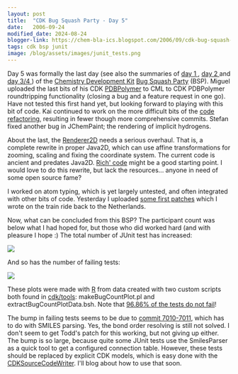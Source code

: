```yaml
---
layout: post
title:  "CDK Bug Squash Party - Day 5"
date:   2006-09-24
modified_date: 2024-08-24
blogger-link: https://chem-bla-ics.blogspot.com/2006/09/cdk-bug-squash-party-day-5.html
tags: cdk bsp junit
image: /blog/assets/images/junit_tests.png
---
```


Day 5 was formally the last day (see also the summaries of [day 1 <i class="fa-solid fa-recycle fa-xs"></i>](https://chem-bla-ics.linkedchemistry.info/2006/09/18/cdk-bug-squash-party-day-1.html),
[day 2 <i class="fa-solid fa-recycle fa-xs"></i>](https://chem-bla-ics.linkedchemistry.info/2006/09/20/cdk-bug-squash-party-day-2.html) and
[day 3/4 <i class="fa-solid fa-recycle fa-xs"></i>](https://chem-bla-ics.linkedchemistry.info/2006/09/22/cdk-bug-squash-party-day-3-and-4.html)) of the
[Chemistry Development Kit](http://cdk.sf.net/) [Bug Squash Party](http://wiki.cubic.uni-koeln.de/cdkwiki/doku.php?id=bsp200609) (BSP).
Miguel uploaded the last bits of his CDK [PDBPolymer](http://cheminfo.informatics.indiana.edu/~rguha/code/java/nightly/api/org/openscience/cdk/protein/data/PDBPolymer.html)
to CML to CDK PDBPolymer roundtripping functionality (closing a bug and a feature request in one go). Have not tested this first hand yet,
but looking forward to playing with this bit of code. Kai continued to work on the more difficult bits of the
[code refactoring](http://wiki.cubic.uni-koeln.de/cdkwiki/doku.php?id=refactoringkernelclasses), resulting in fewer though more
comprehensive commits. Stefan fixed another bug in JChemPaint; the rendering of implicit hydrogens.

About the last, the [Renderer2D](http://cheminfo.informatics.indiana.edu/~rguha/code/java/nightly/api/org/openscience/cdk/renderer/Renderer2D.html)
needs a serious overhaul. That is, a complete rewrite in proper Java2D, which can use affine transformations for zooming, scaling and fixing the
coordinate system. The current code is ancient and predates Java2D. [Rich' code](http://depth-first.com/articles/2006/08/28/drawing-2-d-structures-with-structure-cdk)
might be a good starting point. I would love to do this rewrite, but lack the resources... anyone in need of some open source fame?

I worked on atom typing, which is yet largely untested, and often integrated with other bits of code. Yesterday I uploaded
[some first patches](http://svn.sourceforge.net/viewvc/cdk/trunk/cdk/src/org/openscience/cdk/atomtype/) which I wrote on the train ride
back to the Netherlands.

Now, what can be concluded from this BSP? The participant count was below what I had hoped for, but those who did worked hard (and
with pleasure I hope :) The total number of JUnit test has increased:

![](/blog/assets/images/junit_tests.png)

And so has the number of failing tests:

![](/blog/assets/images/fails_tests.png)

These plots were made with [R](http://www.r-project.org/) from data created with two custom scripts both found in
[cdk/tools](http://svn.sourceforge.net/viewvc/cdk/trunk/cdk/tools/): makeBugCountPlot.pl and extractBugCountPlotData.bsh.
Note that [96.86% of the tests do not fail](http://cheminfo.informatics.indiana.edu/~rguha/code/java/nightly/junitsummary.html)!

The bump in failing tests seems to be due to [commit 7010-7011](http://svn.sourceforge.net/viewvc/cdk/trunk/cdk/src/org/openscience/cdk/smiles/SmilesParser.java?r1=7009&r2=7011),
which has to do with SMILES parsing. Yes, the bond order resolving is still not solved. I don't seem to get Todd's patch for this working,
but not giving up either. The bump is so large, because quite some JUnit tests use the SmilesParser as a quick tool to get a configured
connection table. However, these tests should be replaced by explicit CDK models, which is easy done with the
[CDKSourceCodeWriter](http://cheminfo.informatics.indiana.edu/~rguha/code/java/nightly/api/org/openscience/cdk/io/CDKSourceCodeWriter.html).
I'll blog about how to use that soon.
